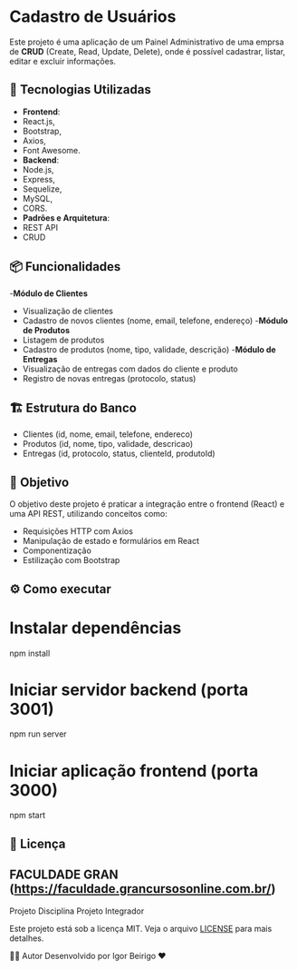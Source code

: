 # Cadastro de Usuários

Este projeto é uma aplicação de um Painel Administrativo de uma emprsa de **CRUD** (Create, Read, Update, Delete), onde é possível cadastrar, listar, editar e excluir informações.

## 🚀 Tecnologias Utilizadas

- **Frontend**:
-   React.js,
-   Bootstrap,
-   Axios,
-   Font Awesome.
- **Backend**:
-   Node.js,
-   Express,
-   Sequelize,
-   MySQL,
-   CORS.
-   **Padrões e Arquitetura**:
-   REST API
-   CRUD

## 📦 Funcionalidades

-**Módulo de Clientes**
-  Visualização de clientes
-  Cadastro de novos clientes (nome, email, telefone, endereço)
-**Módulo de Produtos**
-  Listagem de produtos
-  Cadastro de produtos (nome, tipo, validade, descrição)
-**Módulo de Entregas**
-  Visualização de entregas com dados do cliente e produto
-  Registro de novas entregas (protocolo, status)
  
## 🏗️ Estrutura do Banco

-  Clientes (id, nome, email, telefone, endereco)
-  Produtos (id, nome, tipo, validade, descricao)
-  Entregas (id, protocolo, status, clienteId, produtoId)

## 🎯 Objetivo

O objetivo deste projeto é praticar a integração entre o frontend (React) e uma API REST, utilizando conceitos como:

- Requisições HTTP com Axios
- Manipulação de estado e formulários em React
- Componentização
- Estilização com Bootstrap

## ⚙️ Como executar

# Instalar dependências
npm install

# Iniciar servidor backend (porta 3001)
npm run server

# Iniciar aplicação frontend (porta 3000)
npm start


## 📝 Licença

## FACULDADE GRAN (https://faculdade.grancursosonline.com.br/)

Projeto Disciplina Projeto Integrador

Este projeto está sob a licença MIT. Veja o arquivo [LICENSE](LICENSE) para mais detalhes.

🧑‍💻 Autor
Desenvolvido por Igor Beirigo ❤️
